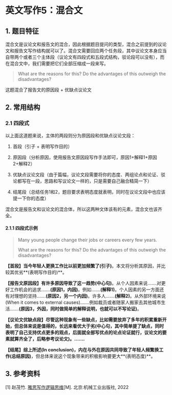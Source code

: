 # 英文写作5：混合文

## 1\. 题目特征

混合文是议论文和报告文的混合，因此根据题目提问的类型，混合之前提到的议论文和报告文写作结构就可以了。混合文需要回应两个任务段，其中议论文本身应当自带两个或者三个主体段（议论文有四段式和五段式结构，驳论段可以没有），而在混合文中，我们需要把它们全部压缩成一段来写。

> What are the reasons for this? Do the advantages of this outweigh the disadvantages?

这题混合了报告文的原因段 + 优缺点议论文

## 2\. 常用结构

### 2.1 四段式

以上面这道题来说，主体的两段则分为原因段和优缺点议论文段：

1.  首段（引子 + 表明写作目的）
    
2.  原因段（分析原因，使用报告文原因段写作手法即可，原因1+解释1+原因2+解释2）
    
3.  优缺点议论文段（由于篇幅，议论文段需要将你的态度、两组论点和论证、驳论都写在一段，思路和写议论文一样的，只是需要自己融合精简一下）
    
4.  结尾段（总结任务1和2，题目要求表明态度就表明，同时在议论文段中也应该提一下你的态度）
    

混合文是报告文和议论文的混合体，所以这两种文体该有的元素，混合文也该齐全。

#### 2.1.1 四段式示例

> Many young people change their jobs or careers every few years.
> 
> What are the reasons for this? Do the advantages of this outweigh the disadvantages?

**【首段】**当今年轻人更换工作比以前更加频繁了**(引子)**。本文将分析其原因，并比较其优劣**(表明写作目的)**。

**【报告文原因段】**有许多原因导致了这一趋势**(中心句)**。从个人因素来说…….对更好工作机会的追求…….**(原因1，内因)**。例如…….**(解释1)**。个人因素的另一方面还有对理想的坚持…….**(原因2，另一个内因)**。许多人…….**(解释2)**。从外部环境来说(When it comes to external causes)…….例如裁员或者随家人搬家去其他城市生活…….**(原因3，外因，同时做简单的解释说明，也就可以不写论证)**。

**【议论文优缺点段】**尽管这种现象有一些缺点，比如需要放弃了多年的积累重新开始，但总体来说是值得的，长远来看优大于劣**(中心句，其中简单提了缺点，同时表明了自己支持优点更多的观点，后面就全部写优点的论点论证就行，议论文的要素就算齐全了，后略参考议论文)。…….**

**【结尾】**综上所述(In conclusion)，内在与外在原因共同导致了年轻人频繁换工作**(总结原因)**，但总体来说这个现象带来的积极影响要更大**(表明态度)**。

## 3\. 参考资料

\[1\] 赵茂竹. [雅思写作逻辑思维](https://vufind.library.sh.cn/Record/081cf44d-70b1-49db-8cd0-d5589cd89a5d?ids=081cf44d-70b1-49db-8cd0-d5589cd89a5d)\[M\]. 北京:机械工业出版社, 2022